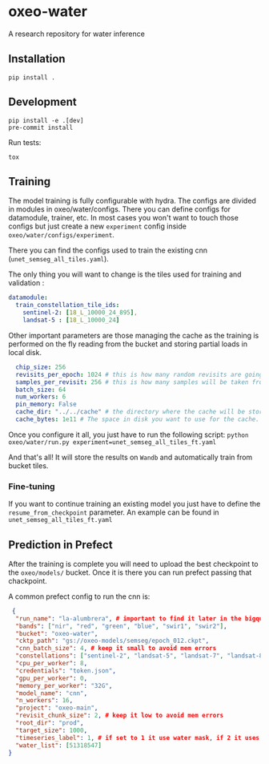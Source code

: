 # oxeo-water
A research repository for water inference

## Installation
```
pip install .
```

## Development
```
pip install -e .[dev]
pre-commit install
```

Run tests:
```
tox
```

## Training

The model training is fully configurable with hydra. The configs are divided in modules in oxeo/water/configs.
There you can define configs for datamodule, trainer, etc.
In most cases you won't want to touch those configs but just create a new `experiment` config inside `oxeo/water/configs/experiment`.

There you can find the configs used to train the existing cnn (`unet_semseg_all_tiles.yaml`).

The only thing you will want to change is the tiles used for training and validation :
```yaml
datamodule:
  train_constellation_tile_ids:
    sentinel-2: [18_L_10000_24_895],
    landsat-5 : [18_L_10000_24]
```

Other important parameters are those managing the cache as the training is performed on the fly reading from the bucket and storing partial loads in local disk.

```yaml
  chip_size: 256
  revisits_per_epoch: 1024 # this is how many random revisits are going to be cached per epoch
  samples_per_revisit: 256 # this is how many samples will be taken from each cached revisit
  batch_size: 64
  num_workers: 6
  pin_memory: False
  cache_dir: "../../cache" # the directory where the cache will be stored. The default is logs/experiment/runs/cache
  cache_bytes: 1e11 # The space in disk you want to use for the cache. A bit less than a 1TB
```

Once you configure it all, you just have to run the following script:
`python oxeo/water/run.py experiment=unet_semseg_all_tiles_ft.yaml`

And that's all! It will store the results on `Wandb` and automatically train from bucket tiles.

### Fine-tuning
If you want to continue training an existing model you just have to define the `resume_from_checkpoint` parameter.
An example can be found in `unet_semseg_all_tiles_ft.yaml`

## Prediction in Prefect
After the training is complete you will need to upload the best checkpoint to the `oxeo/models/` bucket.
Once it is there you can run prefect passing that chackpoint.

A common prefect config to run the cnn is:
```json
 {
  "run_name": "la-alumbrera", # important to find it later in the bigquery table
  "bands": ["nir", "red", "green", "blue", "swir1", "swir2"],
  "bucket": "oxeo-water",
  "cktp_path": "gs://oxeo-models/semseg/epoch_012.ckpt",
  "cnn_batch_size": 4, # keep it small to avoid mem errors
  "constellations": ["sentinel-2", "landsat-5", "landsat-7", "landsat-8"],
  "cpu_per_worker": 8,
  "credentials": "token.json",
  "gpu_per_worker": 0,
  "memory_per_worker": "32G",
  "model_name": "cnn",
  "n_workers": 16,
  "project": "oxeo-main",
  "revisit_chunk_size": 2, # keep it low to avoid mem errors
  "root_dir": "prod",
  "target_size": 1000,
  "timeseries_label": 1, # if set to 1 it use water mask, if 2 it uses cloud mask
  "water_list": [51318547]
}
```
